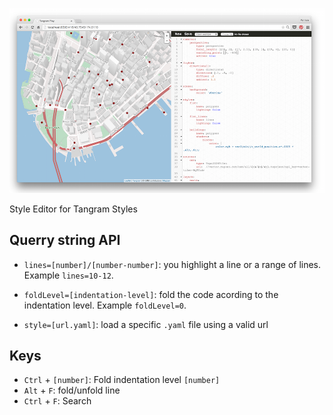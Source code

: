 ![](imgs/screenshot.png)

Style Editor for Tangram Styles

## Querry string API

* ```lines=[number]/[number-number]```: you highlight a line or a range of lines. Example ```lines=10-12```.

* ```foldLevel=[indentation-level]```: fold the code acording to the indentation level. Example ```foldLevel=0```.

* ```style=[url.yaml]```: load a specific ```.yaml``` file using a valid url

## Keys

* ```Ctrl``` + ```[number]```: Fold indentation level ```[number]```
* ```Alt``` + ```F```: fold/unfold line
* ```Ctrl``` + ```F```: Search
